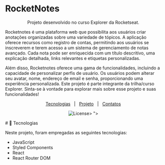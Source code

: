 <h1> RocketNotes </h1>

<p align="center">
Projeto desenvolvido no curso Explorer da Rocketseat.
</p>

Rocketnotes é uma plataforma web que possibilita aos usuários criar anotações organizadas sobre uma variedade de tópicos. A aplicação oferece recursos como registro de contas, permitindo aos usuários se inscreverem e terem acesso a um sistema de gerenciamento de notas avançado. Cada nota pode ser enriquecida com um título descritivo, uma explicação detalhada, links relevantes e etiquetas personalizadas.

Além disso, Rocketnotes oferece uma gama de funcionalidades, incluindo a capacidade de personalizar perfis de usuário. Os usuários podem alterar seu avatar, nome, endereço de email e senha, proporcionando uma experiência personalizada. Este projeto é parte integrante da trilha/curso Explorer. Sinta-se à vontade para explorar mais sobre esse projeto e suas funcionalidades!

<p align="center">
  <a href="#-tecnologias">Tecnologias</a>&nbsp;&nbsp;&nbsp;|&nbsp;&nbsp;
  <a href="#-projeto">Projeto</a>&nbsp;&nbsp;&nbsp;|&nbsp;&nbsp;
  <a href="#-contato">Contatos</a>
</p>
<p align="center">
  <img alt="License" src="https://github.com/devwagnerdw/Rocketnotes-backend/assets/103940637/b5782d60-1e30-46fc-926b-583c87fb1337">>
">
</p>
# 🚀 Tecnologias

 Neste projeto, foram empregadas as seguintes tecnologias:

- JavaScript
- Styled Components
- React
- React Router DOM
<br/>
